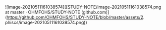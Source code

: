 ![image-20210511161038574]([STUDY-NOTE/image-20210511161038574.png at master · OHMFOHS/STUDY-NOTE (github.com)](https://github.com/OHMFOHS/STUDY-NOTE/blob/master/assets/2. phiscs/image-20210511161038574.png))

